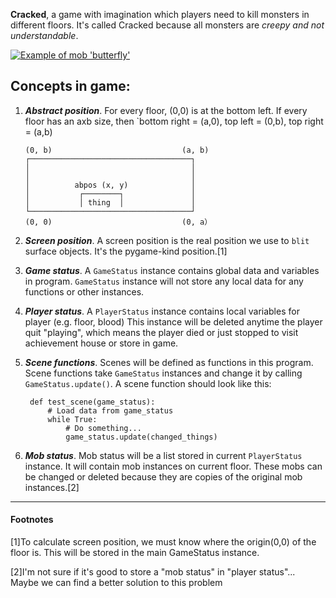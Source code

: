 **Cracked**, a game with imagination which players need to kill monsters in different floors.
 It's called Cracked because all monsters are *creepy and not understandable*.

 [![Example of mob 'butterfly'](https://s13.postimg.org/hlvyhh6fr/combine3.png)](https://postimg.org/image/9gdwjbi6r/)

Concepts in game:
---
1. ***Abstract position***.
    For every floor, (0,0) is at the bottom left.
    If every floor has an axb size, then `bottom right = (a,0), top left = (0,b), top right = (a,b)
    ```
    (0, b)                             (a, b)
    ┌────────────────────────────────────┐
    │                                    │
    │                                    │
    │          abpos (x, y)              │
    │           ┌────────┐               │
    │           │ thing  │               │
    └────────────────────────────────────┘
    (0, 0)                             (0, a）
    ```
2. ***Screen position***.
    A screen position is the real position we use to `blit` surface objects.
    It's the pygame-kind position.[1]
3. ***Game status***.
    A `GameStatus` instance contains global data and variables in program.
    `GameStatus` instance will not store any local data for any functions or other instances.

4. ***Player status***.
    A `PlayerStatus` instance contains local variables for player (e.g. floor, blood)
    This instance will be deleted anytime the player quit \"playing\",
    which means the player died or just stopped to visit achievement house or store in game.
5. ***Scene functions***.
    Scenes will be defined as functions in this program. Scene functions take `GameStatus`
    instances and change it by calling `GameStatus.update()`.
    A scene function should look like this:

        def test_scene(game_status):
            # Load data from game_status
            while True:
                # Do something...
                game_status.update(changed_things)

6. ***Mob status***.
    Mob status will be a list stored in current `PlayerStatus` instance.
    It will contain mob instances on current floor.
    These mobs can be changed or deleted because they are copies of the original mob instances.[2]
---
#### Footnotes
[1]To calculate screen position, we must know where the origin(0,0) of the floor is.
This will be stored in the main GameStatus instance.

[2]I'm not sure if it's good to store a "mob status" in "player status"...
Maybe we can find a better solution to this problem